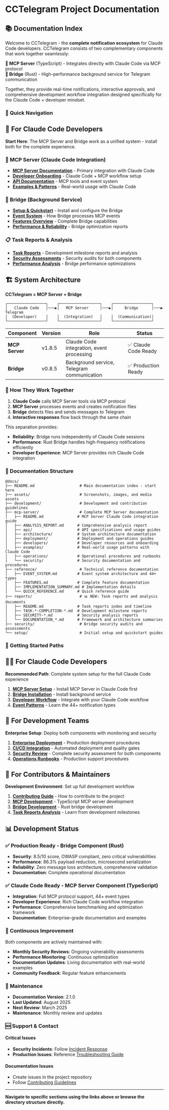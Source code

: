 # CCTelegram Project Documentation

## 📚 Documentation Index

Welcome to CCTelegram - the **complete notification ecosystem** for Claude Code developers. CCTelegram consists of two complementary components that work together seamlessly:

**🔌 MCP Server** (TypeScript) - Integrates directly with Claude Code via MCP protocol  
**🌉 Bridge** (Rust) - High-performance background service for Telegram communication  

Together, they provide real-time notifications, interactive approvals, and comprehensive development workflow integration designed specifically for the Claude Code + developer mindset.

### 🎯 Quick Navigation

## 🚀 For Claude Code Developers

**Start Here**: The MCP Server and Bridge work as a unified system - install both for the complete experience.

### 🔌 MCP Server (Claude Code Integration)
- **[MCP Server Documentation](./mcp-server/README.md)** - Primary integration with Claude Code
- **[Developer Onboarding](./mcp-server/developers/onboarding.md)** - Claude Code + MCP workflow setup
- **[API Documentation](./mcp-server/api/)** - MCP tools and event system
- **[Examples & Patterns](./mcp-server/examples/)** - Real-world usage with Claude Code

### 🌉 Bridge (Background Service)
- **[Setup & Quickstart](./setup/QUICKSTART.md)** - Install and configure the Bridge
- **[Event System](./reference/EVENT_SYSTEM.md)** - How Bridge processes MCP events
- **[Features Overview](./reference/FEATURES.md)** - Complete Bridge capabilities
- **[Performance & Reliability](./reports/)** - Bridge optimization reports

### 📋 Task Reports & Analysis
- **[Task Reports](./reports/)** - Development milestone reports and analysis
- **[Security Assessments](./security/)** - Security audits for both components
- **[Performance Analysis](./reports/TASK-23-5-COMPLETION-REPORT.md)** - Bridge performance optimizations

## 🏗️ System Architecture

**CCTelegram = MCP Server + Bridge**

```
┌─────────────────┐    ┌──────────────────┐    ┌─────────────────┐
│   Claude Code   │───▶│   MCP Server     │───▶│     Bridge      │───▶ Telegram
│  (Developer)    │    │  (Integration)   │    │  (Communication)│
└─────────────────┘    └──────────────────┘    └─────────────────┘
```

| Component | Version | Role | Status |
|-----------|---------|------|--------|
| **MCP Server** | v1.8.5 | Claude Code integration, event processing | ✅ Claude Code Ready |
| **Bridge** | v0.8.5 | Background service, Telegram communication | ✅ Production Ready |

### 🔄 How They Work Together

1. **Claude Code** calls MCP Server tools via MCP protocol
2. **MCP Server** processes events and creates notification files
3. **Bridge** detects files and sends messages to Telegram
4. **Interactive responses** flow back through the same chain

This separation provides:
- **Reliability**: Bridge runs independently of Claude Code sessions
- **Performance**: Rust Bridge handles high-frequency notifications efficiently  
- **Developer Experience**: MCP Server provides rich Claude Code integration

### 📁 Documentation Structure

```
@docs/
├── README.md                    # Main documentation index - start here
├── assets/                      # Screenshots, images, and media assets
├── development/                 # Development and contribution guidelines
├── mcp-server/                  # Complete MCP Server documentation
│   ├── README.md               # MCP Server Claude Code integration guide
│   ├── ANALYSIS_REPORT.md      # Comprehensive analysis report
│   ├── api/                    # API specifications and usage guides
│   ├── architecture/           # System architecture documentation
│   ├── deployment/             # Deployment and operations guides
│   ├── developers/             # Developer resources and onboarding
│   ├── examples/               # Real-world usage patterns with Claude Code
│   ├── operations/             # Operational procedures and runbooks
│   └── security/               # Security documentation and procedures
├── reference/                   # Technical reference documentation
│   ├── EVENT_SYSTEM.md         # Event system architecture and 44+ types
│   ├── FEATURES.md             # Complete feature documentation
│   ├── IMPLEMENTATION_SUMMARY.md # Implementation details
│   └── QUICK_REFERENCE.md      # Quick reference guide
├── reports/                     # 📊 NEW: Task reports and analysis documents
│   ├── README.md               # Task reports index and timeline
│   ├── TASK-*-COMPLETION-*.md  # Development milestone reports
│   ├── SECURITY-*.md           # Security analysis reports
│   └── DOCUMENTATION_*.md      # Framework and architecture summaries
├── security/                    # Bridge security audits and assessments
└── setup/                       # Initial setup and quickstart guides
```

### 🎯 Getting Started Paths

## 👩‍💻 For Claude Code Developers

**Recommended Path**: Complete system setup for the full Claude Code experience

1. **[MCP Server Setup](./mcp-server/README.md)** - Install MCP Server in Claude Code first
2. **[Bridge Installation](./setup/QUICKSTART.md)** - Install background service
3. **[Developer Workflow](./mcp-server/developers/onboarding.md)** - Integrate with your Claude Code workflow
4. **[Event Patterns](./reference/EVENT_SYSTEM.md)** - Learn the 44+ notification types

## 🏢 For Development Teams

**Enterprise Setup**: Deploy both components with monitoring and security

1. **[Enterprise Deployment](./mcp-server/deployment/enterprise-guide.md)** - Production deployment procedures
2. **[CI/CD Integration](./CI-CD-PIPELINE.md)** - Automated deployment and quality gates
3. **[Security Review](./security/)** - Complete security assessment for both components
4. **[Operations Runbooks](./mcp-server/operations/runbooks/incident-response.md)** - Production support procedures

## 🔧 For Contributors & Maintainers

**Development Environment**: Set up full development workflow

1. **[Contributing Guide](./development/CONTRIBUTING.md)** - How to contribute to the project
2. **[MCP Development](./mcp-server/developers/onboarding.md)** - TypeScript MCP server development
3. **[Bridge Development](./setup/QUICKSTART.md)** - Rust bridge development
4. **[Task Reports Analysis](./reports/)** - Learn from development milestones

## 📊 Development Status

### ✅ **Production Ready** - Bridge Component (Rust)
- **Security**: 8.5/10 score, OWASP compliant, zero critical vulnerabilities
- **Performance**: 86.3% payload reduction, microsecond serialization
- **Reliability**: Zero message loss architecture, comprehensive validation
- **Documentation**: Complete operational documentation

### ✅ **Claude Code Ready** - MCP Server Component (TypeScript)
- **Integration**: Full MCP protocol support, 44+ event types
- **Developer Experience**: Rich Claude Code workflow integration
- **Performance**: Comprehensive benchmarking and optimization framework
- **Documentation**: Enterprise-grade documentation and examples

### 🔄 **Continuous Improvement**
Both components are actively maintained with:
- **Monthly Security Reviews**: Ongoing vulnerability assessments
- **Performance Monitoring**: Continuous optimization
- **Documentation Updates**: Living documentation with real-world examples
- **Community Feedback**: Regular feature enhancements

### 🔧 Maintenance

- **Documentation Version**: 2.1.0
- **Last Updated**: August 2025
- **Next Review**: March 2025
- **Maintenance**: Monthly review and updates

### 🆘 Support & Contact

#### Critical Issues
- **Security Incidents**: Follow [Incident Response](./mcp-server/operations/runbooks/incident-response.md)
- **Production Issues**: Reference [Troubleshooting Guide](./mcp-server/operations/runbooks/incident-response.md)

#### Documentation Issues
- Create issues in the project repository
- Follow [Contributing Guidelines](./development/CONTRIBUTING.md)

---

**Navigate to specific sections using the links above or browse the directory structure directly.**
